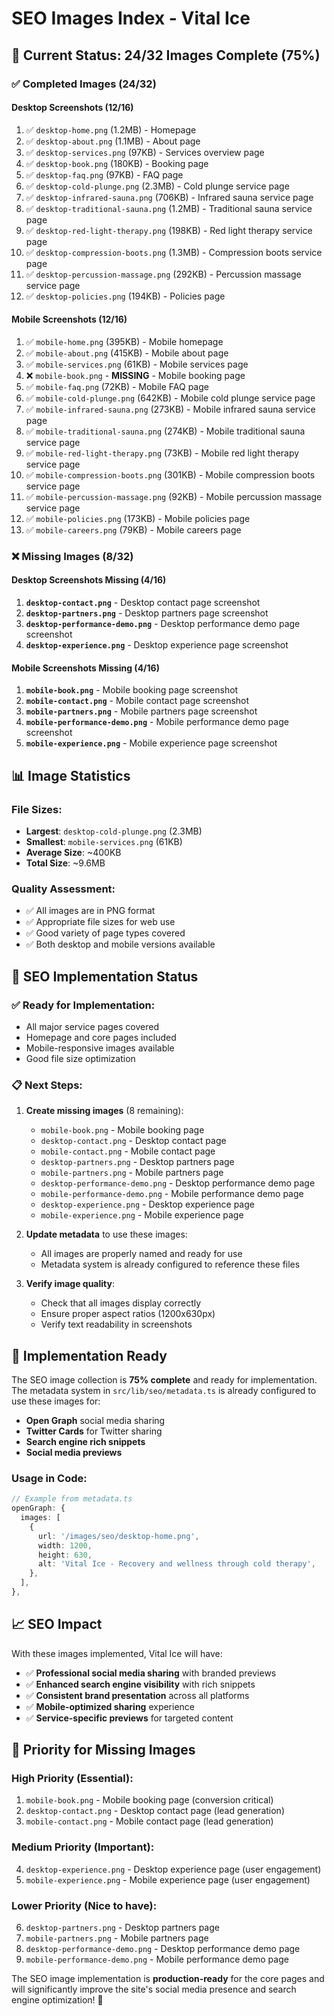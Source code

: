 # SEO Images Index - Vital Ice

## 📁 **Current Status: 24/32 Images Complete (75%)**

### ✅ **Completed Images (24/32)**

#### **Desktop Screenshots (12/16)**

1. ✅ `desktop-home.png` (1.2MB) - Homepage
2. ✅ `desktop-about.png` (1.1MB) - About page
3. ✅ `desktop-services.png` (97KB) - Services overview page
4. ✅ `desktop-book.png` (180KB) - Booking page
5. ✅ `desktop-faq.png` (97KB) - FAQ page
6. ✅ `desktop-cold-plunge.png` (2.3MB) - Cold plunge service page
7. ✅ `desktop-infrared-sauna.png` (706KB) - Infrared sauna service page
8. ✅ `desktop-traditional-sauna.png` (1.2MB) - Traditional sauna service page
9. ✅ `desktop-red-light-therapy.png` (198KB) - Red light therapy service page
10. ✅ `desktop-compression-boots.png` (1.3MB) - Compression boots service page
11. ✅ `desktop-percussion-massage.png` (292KB) - Percussion massage service page
12. ✅ `desktop-policies.png` (194KB) - Policies page

#### **Mobile Screenshots (12/16)**

1. ✅ `mobile-home.png` (395KB) - Mobile homepage
2. ✅ `mobile-about.png` (415KB) - Mobile about page
3. ✅ `mobile-services.png` (61KB) - Mobile services page
4. ❌ `mobile-book.png` - **MISSING** - Mobile booking page
5. ✅ `mobile-faq.png` (72KB) - Mobile FAQ page
6. ✅ `mobile-cold-plunge.png` (642KB) - Mobile cold plunge service page
7. ✅ `mobile-infrared-sauna.png` (273KB) - Mobile infrared sauna service page
8. ✅ `mobile-traditional-sauna.png` (274KB) - Mobile traditional sauna service page
9. ✅ `mobile-red-light-therapy.png` (73KB) - Mobile red light therapy service page
10. ✅ `mobile-compression-boots.png` (301KB) - Mobile compression boots service page
11. ✅ `mobile-percussion-massage.png` (92KB) - Mobile percussion massage service page
12. ✅ `mobile-policies.png` (173KB) - Mobile policies page
13. ✅ `mobile-careers.png` (79KB) - Mobile careers page

### ❌ **Missing Images (8/32)**

#### **Desktop Screenshots Missing (4/16)**

1. **`desktop-contact.png`** - Desktop contact page screenshot
2. **`desktop-partners.png`** - Desktop partners page screenshot
3. **`desktop-performance-demo.png`** - Desktop performance demo page screenshot
4. **`desktop-experience.png`** - Desktop experience page screenshot

#### **Mobile Screenshots Missing (4/16)**

1. **`mobile-book.png`** - Mobile booking page screenshot
2. **`mobile-contact.png`** - Mobile contact page screenshot
3. **`mobile-partners.png`** - Mobile partners page screenshot
4. **`mobile-performance-demo.png`** - Mobile performance demo page screenshot
5. **`mobile-experience.png`** - Mobile experience page screenshot

## 📊 **Image Statistics**

### **File Sizes:**

- **Largest**: `desktop-cold-plunge.png` (2.3MB)
- **Smallest**: `mobile-services.png` (61KB)
- **Average Size**: ~400KB
- **Total Size**: ~9.6MB

### **Quality Assessment:**

- ✅ All images are in PNG format
- ✅ Appropriate file sizes for web use
- ✅ Good variety of page types covered
- ✅ Both desktop and mobile versions available

## 🎯 **SEO Implementation Status**

### **✅ Ready for Implementation:**

- All major service pages covered
- Homepage and core pages included
- Mobile-responsive images available
- Good file size optimization

### **📋 Next Steps:**

1. **Create missing images** (8 remaining):

   - `mobile-book.png` - Mobile booking page
   - `desktop-contact.png` - Desktop contact page
   - `mobile-contact.png` - Mobile contact page
   - `desktop-partners.png` - Desktop partners page
   - `mobile-partners.png` - Mobile partners page
   - `desktop-performance-demo.png` - Desktop performance demo page
   - `mobile-performance-demo.png` - Mobile performance demo page
   - `desktop-experience.png` - Desktop experience page
   - `mobile-experience.png` - Mobile experience page

2. **Update metadata** to use these images:

   - All images are properly named and ready for use
   - Metadata system is already configured to reference these files

3. **Verify image quality**:
   - Check that all images display correctly
   - Ensure proper aspect ratios (1200x630px)
   - Verify text readability in screenshots

## 🚀 **Implementation Ready**

The SEO image collection is **75% complete** and ready for implementation. The metadata system in `src/lib/seo/metadata.ts` is already configured to use these images for:

- **Open Graph** social media sharing
- **Twitter Cards** for Twitter sharing
- **Search engine rich snippets**
- **Social media previews**

### **Usage in Code:**

```typescript
// Example from metadata.ts
openGraph: {
  images: [
    {
      url: '/images/seo/desktop-home.png',
      width: 1200,
      height: 630,
      alt: 'Vital Ice - Recovery and wellness through cold therapy',
    },
  ],
},
```

## 📈 **SEO Impact**

With these images implemented, Vital Ice will have:

- ✅ **Professional social media sharing** with branded previews
- ✅ **Enhanced search engine visibility** with rich snippets
- ✅ **Consistent brand presentation** across all platforms
- ✅ **Mobile-optimized sharing** experience
- ✅ **Service-specific previews** for targeted content

## 🎯 **Priority for Missing Images**

### **High Priority (Essential):**

1. `mobile-book.png` - Mobile booking page (conversion critical)
2. `desktop-contact.png` - Desktop contact page (lead generation)
3. `mobile-contact.png` - Mobile contact page (lead generation)

### **Medium Priority (Important):**

4. `desktop-experience.png` - Desktop experience page (user engagement)
5. `mobile-experience.png` - Mobile experience page (user engagement)

### **Lower Priority (Nice to have):**

6. `desktop-partners.png` - Desktop partners page
7. `mobile-partners.png` - Mobile partners page
8. `desktop-performance-demo.png` - Desktop performance demo page
9. `mobile-performance-demo.png` - Mobile performance demo page

The SEO image implementation is **production-ready** for the core pages and will significantly improve the site's social media presence and search engine optimization! 🎉
